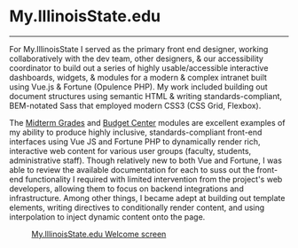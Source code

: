 # My.IllinoisState.edu
---
For My.IllinoisState I served as the primary front end designer, working collaboratively with the dev team, other designers, & our accessibility coordinator to build out a series of highly usable/accessible interactive dashboards, widgets, & modules for a modern & complex intranet built using Vue.js & Fortune (Opulence PHP). My work included building out document structures using semantic HTML & writing standards-compliant, BEM-notated Sass that employed modern CSS3 (CSS Grid, Flexbox).

The <a href="/maryditchen/project-work/my-illinoisstate-edu/midterm-grades/">Midterm Grades</a> and <a href="/maryditchen/project-work/my-illinoisstate-edu/budget-center/">Budget Center</a> modules are excellent examples of my ability to produce highly inclusive, standards-compliant front-end interfaces using Vue JS and Fortune PHP to dynamically render rich, interactive web content for various user groups (faculty, students, administrative staff). Though relatively new to both Vue and Fortune, I was able to review the available documentation for each to suss out the front-end functionality I required with limited intervention from the project's web developers, allowing them to focus on backend integrations and infrastructure. Among other things, I became adept at building out template elements, writing directives to conditionally render content, and using interpolation to inject dynamic content onto the page.

<figure>
<img src="/maryditchen/images/my-welcome-screen.png" alt="" />
<figcaption><a href="https://my.illinoisstate.edu">My.IllinoisState.edu Welcome screen</a></figcaption>
</figure>